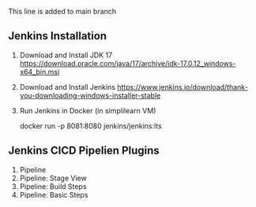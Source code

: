 This line is added to main branch
## Jenkins Installation

1. Download and Install JDK 17
   https://download.oracle.com/java/17/archive/jdk-17.0.12_windows-x64_bin.msi

2. Download and Install Jenkins
   https://www.jenkins.io/download/thank-you-downloading-windows-installer-stable

3. Run Jenkins in Docker (in simplilearn VM)
   
   docker run -p 8081:8080 jenkins/jenkins:lts

## Jenkins CICD Pipelien Plugins
1. Pipeline
2. Pipeline: Stage View
3. Pipeline: Build Steps
4. Pipeline: Basic Steps
